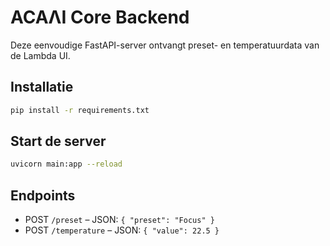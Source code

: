 # ACAΛI Core Backend

Deze eenvoudige FastAPI-server ontvangt preset- en temperatuurdata van de Lambda UI.

## Installatie

```bash
pip install -r requirements.txt
```

## Start de server

```bash
uvicorn main:app --reload
```

## Endpoints

- POST `/preset` – JSON: `{ "preset": "Focus" }`
- POST `/temperature` – JSON: `{ "value": 22.5 }`
